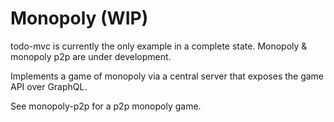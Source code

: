 # Monopoly (WIP)

todo-mvc is currently the only example in a complete state. Monopoly & monopoly p2p are under development.

Implements a game of monopoly via a central server that exposes the game API over GraphQL.

See monopoly-p2p for a p2p monopoly game.
